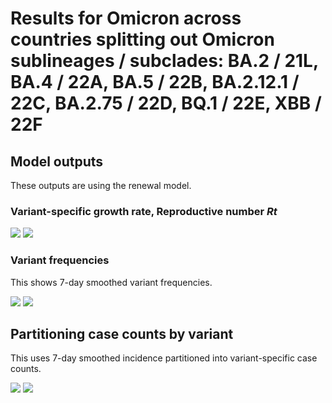 # Results for Omicron across countries splitting out Omicron sublineages / subclades: BA.2 / 21L, BA.4 / 22A, BA.5 / 22B, BA.2.12.1 / 22C, BA.2.75 / 22D, BQ.1 / 22E, XBB / 22F

## Model outputs

These outputs are using the renewal model.

### Variant-specific growth rate, Reproductive number _Rt_

![](figures/legend.png)
![](figures/rtPanel.png)


### Variant frequencies

This shows 7-day smoothed variant frequencies.

![](figures/legend.png)
![](figures/frequenciesPanel.png)


## Partitioning case counts by variant

This uses 7-day smoothed incidence partitioned into variant-specific case counts.

![](figures/legend.png)
![](figures/smoothedIncidencePanel.png)
